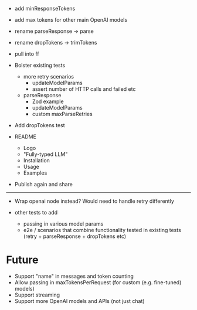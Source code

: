 - add minResponseTokens
- add max tokens for other main OpenAI models

- rename parseResponse -> parse
- rename dropTokens -> trimTokens

- pull into ff

- Bolster existing tests

  - more retry scenarios
    - updateModelParams
    - assert number of HTTP calls and failed etc
  - parseResponse
    - Zod example
    - updateModelParams
    - custom maxParseRetries

- Add dropTokens test

- README

  - Logo
  - "Fully-typed LLM"
  - Installation
  - Usage
  - Examples

- Publish again and share

---

- Wrap openai node instead? Would need to handle retry differently

- other tests to add
  - passing in various model params
  - e2e / scenarios that combine functionality tested in existing tests (retry + parseResponse + dropTokens etc)

# Future

- Support "name" in messages and token counting
- Allow passing in maxTokensPerRequest (for custom (e.g. fine-tuned) models)
- Support streaming
- Support more OpenAI models and APIs (not just chat)
